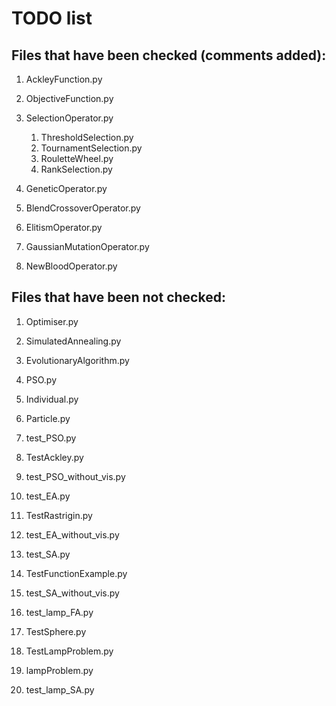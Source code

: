 # TODO list


## Files that have been checked (comments added):

 1. AckleyFunction.py
 1. ObjectiveFunction.py

 1. SelectionOperator.py
    1. ThresholdSelection.py
    1. TournamentSelection.py
    1. RouletteWheel.py
    1. RankSelection.py      

 1. GeneticOperator.py
 1. BlendCrossoverOperator.py
 1. ElitismOperator.py
 1. GaussianMutationOperator.py
 1. NewBloodOperator.py


## Files that have been not checked:

 1. Optimiser.py
 1. SimulatedAnnealing.py
 1. EvolutionaryAlgorithm.py
 1. PSO.py

 1. Individual.py
 1. Particle.py

 1. test_PSO.py
 1. TestAckley.py
 1. test_PSO_without_vis.py
 1. test_EA.py
 1. TestRastrigin.py
 1. test_EA_without_vis.py
 1. test_SA.py
 1. TestFunctionExample.py
 1. test_SA_without_vis.py
 1. test_lamp_FA.py         
 1. TestSphere.py
 1. TestLampProblem.py
 1. lampProblem.py
 1. test_lamp_SA.py
